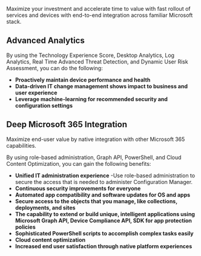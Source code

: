 Maximize your investment and accelerate time to value with fast rollout of services and devices with end-to-end integration across familiar Microsoft stack.

## Advanced Analytics

By using the Technology Experience Score, Desktop Analytics, Log Analytics, Real Time Advanced Threat Detection, and Dynamic User Risk Assessment, you can do the following:

- **Proactively maintain device performance and health**
- **Data-driven IT change management shows impact to business and user experience**
- **Leverage machine-learning for recommended security and configuration settings**

## Deep Microsoft 365 Integration
Maximize end-user value by native integration with other Microsoft 365 capabilities.

By using role-based administration, Graph API, PowerShell, and Cloud Content Optimization, you can gain the following benefits: 

- **Unified IT administration experience** -Use role-based administration to secure the access that is needed to administer Configuration Manager.
- **Continuous security improvements for everyone**
- **Automated app compatibility and software updates for OS and apps** 
- **Secure access to the objects that you manage, like collections, deployments, and sites**
- **The capability to extend or build unique, intelligent applications using Microsoft Graph API, Device Compliance API, SDK for app protection policies**
- **Sophisticated PowerShell scripts to accomplish complex tasks easily**
- **Cloud content optimization**
- **Increased end user satisfaction through native platform experiences**
